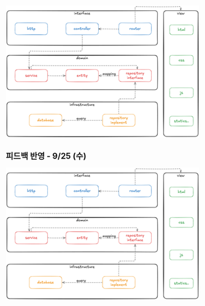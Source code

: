 ![architecture.png](architecture.png)

## 피드백 반영 - 9/25 (수)

![구조 피드백 반영 ver.0.1](architecture.png)

